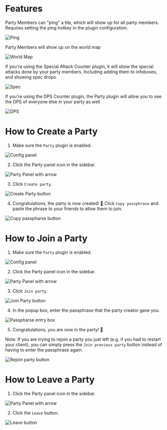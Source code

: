 # Features

Party Members can "ping" a tile, which will show up for all party members. Requires setting the ping hotkey in the plugin configuration.

![Ping](https://runelite.net/img/blog/1.5.11-Release/ping.gif)

Party Members will show up on the world map

![World Map](https://runelite.net/img/blog/1.5.11-Release/tilemap.png)

If you're using the Special Attack Counter plugin, it will show the special attacks done by your party members. Including adding them to infoboxes, and showing spec drops.

![Spec](https://runelite.net/img/blog/1.5.18-Release/party-specs.gif)

If you're using the DPS Counter plugin, the Party plugin will allow you to see the DPS of everyone else in your party as well

![DPS](https://runelite.net/img/blog/1.6.10-Release/dps.png)

# How to Create a Party

1. Make sure the `Party` plugin is enabled.

![Config panel](https://user-images.githubusercontent.com/2979691/174498169-7d7e32e3-6bbf-4d31-81ef-b1666230b5a6.png)

2. Click the Party panel icon in the sidebar.

![Party Panel with arrow](https://user-images.githubusercontent.com/2979691/174498521-d1cd709c-c88d-400a-ac30-9b1144b80fe5.png)

3. Click `Create party`.

![Create Party button](https://user-images.githubusercontent.com/2979691/174498689-5f13a4a7-54af-488b-aaae-d1684d67f4f9.png)


4. Congratulations, the party is now created! :tada: Click `Copy passphrase` and paste the phrase to your friends to allow them to join.

![Copy passpharse button](https://user-images.githubusercontent.com/2979691/174498763-84bf1fc1-e071-483b-aea0-11a3eda470f3.png)


# How to Join a Party

1. Make sure the `Party` plugin is enabled.

![Config panel](https://user-images.githubusercontent.com/2979691/174498169-7d7e32e3-6bbf-4d31-81ef-b1666230b5a6.png)

2. Click the Party panel icon in the sidebar.

![Party Panel with arrow](https://user-images.githubusercontent.com/2979691/174498521-d1cd709c-c88d-400a-ac30-9b1144b80fe5.png)

3. Click `Join party`.

![Join Party button](https://user-images.githubusercontent.com/2979691/174498633-253a6361-af62-4320-8d49-f134ab7d884a.png)

4. In the popup box, enter the passphrase that the party creator gave you.

![Passpharse entry box](https://user-images.githubusercontent.com/2979691/174498802-c7776453-7b0e-42f1-94e0-a5fd236e9e70.png)

5. Congratulations, you are now in the party! :tada:

Note: If you are trying to rejoin a party you just left (e.g. if you had to restart your client), you can simply press the `Join previous party` button instead of having to enter the passphrase again.

![Rejoin party button](https://user-images.githubusercontent.com/2979691/174498837-744ab2ee-bde3-4e3d-917b-f148bb6382cd.png)


# How to Leave a Party

1. Click the Party panel icon in the sidebar.

![Party Panel with arrow](https://user-images.githubusercontent.com/2979691/174498521-d1cd709c-c88d-400a-ac30-9b1144b80fe5.png)

2. Click the `Leave` button.

![Leave button](https://user-images.githubusercontent.com/2979691/174498865-25f304ec-9022-49e9-ba7e-21ac2036a86f.png)
